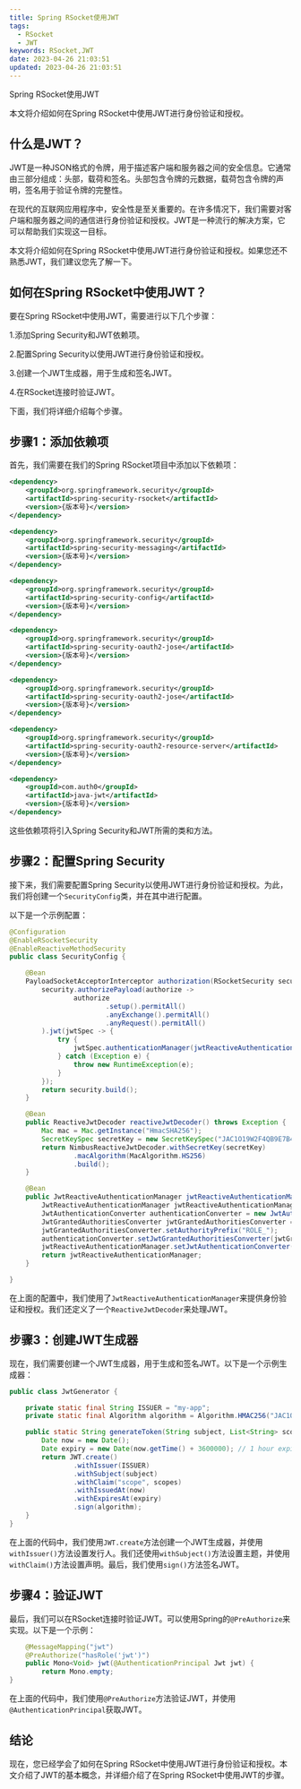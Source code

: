 ```yaml
---
title: Spring RSocket使用JWT
tags:
  - RSocket
  - JWT
keywords: RSocket,JWT
date: 2023-04-26 21:03:51
updated: 2023-04-26 21:03:51
---
```

Spring RSocket使用JWT
<!-- more -->

本文将介绍如何在Spring RSocket中使用JWT进行身份验证和授权。

## 什么是JWT？

JWT是一种JSON格式的令牌，用于描述客户端和服务器之间的安全信息。它通常由三部分组成：头部，载荷和签名。头部包含令牌的元数据，载荷包含令牌的声明，签名用于验证令牌的完整性。

在现代的互联网应用程序中，安全性是至关重要的。在许多情况下，我们需要对客户端和服务器之间的通信进行身份验证和授权。JWT是一种流行的解决方案，它可以帮助我们实现这一目标。

本文将介绍如何在Spring RSocket中使用JWT进行身份验证和授权。如果您还不熟悉JWT，我们建议您先了解一下。

## 如何在Spring RSocket中使用JWT？

要在Spring RSocket中使用JWT，需要进行以下几个步骤：

1.添加Spring Security和JWT依赖项。

2.配置Spring Security以使用JWT进行身份验证和授权。

3.创建一个JWT生成器，用于生成和签名JWT。

4.在RSocket连接时验证JWT。

下面，我们将详细介绍每个步骤。

## 步骤1：添加依赖项

首先，我们需要在我们的Spring RSocket项目中添加以下依赖项：

```xml
<dependency>
    <groupId>org.springframework.security</groupId>
    <artifactId>spring-security-rsocket</artifactId>
    <version>{版本号}</version>
</dependency>

<dependency>
    <groupId>org.springframework.security</groupId>
    <artifactId>spring-security-messaging</artifactId>
    <version>{版本号}</version>
</dependency>

<dependency>
    <groupId>org.springframework.security</groupId>
    <artifactId>spring-security-config</artifactId>
    <version>{版本号}</version>
</dependency>

<dependency>
    <groupId>org.springframework.security</groupId>
    <artifactId>spring-security-oauth2-jose</artifactId>
    <version>{版本号}</version>
</dependency>

<dependency>
    <groupId>org.springframework.security</groupId>
    <artifactId>spring-security-oauth2-jose</artifactId>
    <version>{版本号}</version>
</dependency>

<dependency>
    <groupId>org.springframework.security</groupId>
    <artifactId>spring-security-oauth2-resource-server</artifactId>
    <version>{版本号}</version>
</dependency>

<dependency>
    <groupId>com.auth0</groupId>
    <artifactId>java-jwt</artifactId>
    <version>{版本号}</version>
</dependency>

```

这些依赖项将引入Spring Security和JWT所需的类和方法。

## 步骤2：配置Spring Security

接下来，我们需要配置Spring Security以使用JWT进行身份验证和授权。为此，我们将创建一个`SecurityConfig`类，并在其中进行配置。

以下是一个示例配置：

```java
@Configuration
@EnableRSocketSecurity
@EnableReactiveMethodSecurity
public class SecurityConfig {

    @Bean
    PayloadSocketAcceptorInterceptor authorization(RSocketSecurity security) {
        security.authorizePayload(authorize ->
                authorize
                        .setup().permitAll()
                        .anyExchange().permitAll()
                        .anyRequest().permitAll()
        ).jwt(jwtSpec -> {
            try {
                jwtSpec.authenticationManager(jwtReactiveAuthenticationManager(reactiveJwtDecoder()));
            } catch (Exception e) {
                throw new RuntimeException(e);
            }
        });
        return security.build();
    }

    @Bean
    public ReactiveJwtDecoder reactiveJwtDecoder() throws Exception {
        Mac mac = Mac.getInstance("HmacSHA256");
        SecretKeySpec secretKey = new SecretKeySpec("JAC1O19W2F4QB9E7B4B1MT6QKYOQB36V".getBytes(), mac.getAlgorithm());
        return NimbusReactiveJwtDecoder.withSecretKey(secretKey)
                .macAlgorithm(MacAlgorithm.HS256)
                .build();
    }

    @Bean
    public JwtReactiveAuthenticationManager jwtReactiveAuthenticationManager(ReactiveJwtDecoder reactiveJwtDecoder) {
        JwtReactiveAuthenticationManager jwtReactiveAuthenticationManager = new JwtReactiveAuthenticationManager(reactiveJwtDecoder);
        JwtAuthenticationConverter authenticationConverter = new JwtAuthenticationConverter();
        JwtGrantedAuthoritiesConverter jwtGrantedAuthoritiesConverter = new JwtGrantedAuthoritiesConverter();
        jwtGrantedAuthoritiesConverter.setAuthorityPrefix("ROLE_");
        authenticationConverter.setJwtGrantedAuthoritiesConverter(jwtGrantedAuthoritiesConverter);
        jwtReactiveAuthenticationManager.setJwtAuthenticationConverter(new ReactiveJwtAuthenticationConverterAdapter(authenticationConverter));
        return jwtReactiveAuthenticationManager;
    }

}

```

在上面的配置中，我们使用了`JwtReactiveAuthenticationManager`来提供身份验证和授权。我们还定义了一个`ReactiveJwtDecoder`来处理JWT。

## 步骤3：创建JWT生成器

现在，我们需要创建一个JWT生成器，用于生成和签名JWT。以下是一个示例生成器：

```java
public class JwtGenerator {

    private static final String ISSUER = "my-app";
    private static final Algorithm algorithm = Algorithm.HMAC256("JAC1O19W2F4QB9E7B4B1MT6QKYOQB36V");

    public static String generateToken(String subject, List<String> scopes) {
        Date now = new Date();
        Date expiry = new Date(now.getTime() + 3600000); // 1 hour expiry
        return JWT.create()
                .withIssuer(ISSUER)
                .withSubject(subject)
                .withClaim("scope", scopes)
                .withIssuedAt(now)
                .withExpiresAt(expiry)
                .sign(algorithm);
    }
}

```

在上面的代码中，我们使用`JWT.create`方法创建一个JWT生成器，并使用`withIssuer()`方法设置发行人。我们还使用`withSubject()`方法设置主题，并使用`withClaim()`方法设置声明。最后，我们使用`sign()`方法签名JWT。

## 步骤4：验证JWT

最后，我们可以在RSocket连接时验证JWT。可以使用Spring的`@PreAuthorize`来实现。以下是一个示例：

```java
    @MessageMapping("jwt")
    @PreAuthorize("hasRole('jwt')")
    public Mono<Void> jwt(@AuthenticationPrincipal Jwt jwt) {
        return Mono.empty;
}
```

在上面的代码中，我们使用`@PreAuthorize`方法验证JWT，并使用`@AuthenticationPrincipal`获取JWT。

## 结论

现在，您已经学会了如何在Spring RSocket中使用JWT进行身份验证和授权。本文介绍了JWT的基本概念，并详细介绍了在Spring RSocket中使用JWT的步骤。